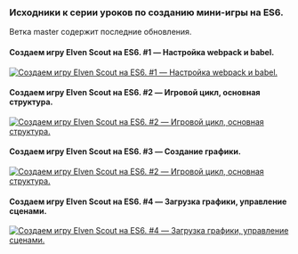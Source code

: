 
### Исходники к серии уроков по созданию мини-игры на ES6.

Ветка master содержит последние обновления.

#### Создаем игру Elven Scout на ES6. #1 — Настройка webpack и babel.
[![Создаем игру Elven Scout на ES6. #1 — Настройка webpack и babel.](https://img.youtube.com/vi/vO240aVy1Y4/0.jpg)](https://www.youtube.com/watch?v=vO240aVy1Y4)

#### Создаем игру Elven Scout на ES6. #2 — Игровой цикл, основная структура.
[![Создаем игру Elven Scout на ES6. #2 — Игровой цикл, основная структура.](https://img.youtube.com/vi/iMsUahd188Y/0.jpg)](https://www.youtube.com/watch?v=iMsUahd188Y)

#### Создаем игру Elven Scout на ES6. #3 — Создание графики.
[![Создаем игру Elven Scout на ES6. #2 — Игровой цикл, основная структура.](https://img.youtube.com/vi/r6F7WafrvTE/0.jpg)](https://www.youtube.com/watch?v=r6F7WafrvTE)

#### Создаем игру Elven Scout на ES6. #4 — Загрузка графики, управление сценами.
[![Создаем игру Elven Scout на ES6. #4 — Загрузка графики, управление сценами.](https://img.youtube.com/vi/tL2nu5OW3E0/0.jpg)](https://www.youtube.com/watch?v=tL2nu5OW3E0)
